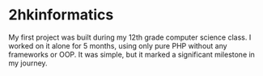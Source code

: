 # 2hkinformatics
My first project was built during my 12th grade computer science class. I worked on it alone for 5 months, using only pure PHP without any frameworks or OOP. It was simple, but it marked a significant milestone in my journey.
